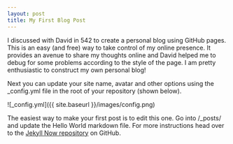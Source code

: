 ```yaml
---
layout: post
title: My First Blog Post
---
```


I discussed with David in 542 to create a personal blog using GitHub pages. This is an easy (and free) way to take control of my online presence. It provides an avenue to share my thoughts online and David helped me to debug for some problems according to the style of the page. I am pretty enthusiastic to construct my own personal blog!

Next you can update your site name, avatar and other options using the _config.yml file in the root of your repository (shown below).

![_config.yml]({{ site.baseurl }}/images/config.png)

The easiest way to make your first post is to edit this one. Go into /_posts/ and update the Hello World markdown file. For more instructions head over to the [Jekyll Now repository](https://github.com/barryclark/jekyll-now) on GitHub.

